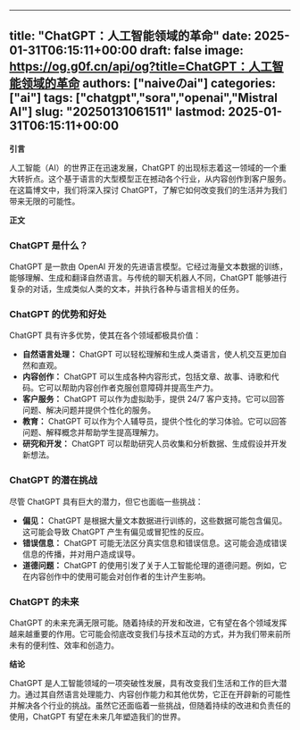 
---
title: "ChatGPT：人工智能领域的革命"
date: 2025-01-31T06:15:11+00:00
draft: false
image: https://og.g0f.cn/api/og?title=ChatGPT：人工智能领域的革命
authors: ["naiveのai"]
categories: ["ai"]
tags: ["chatgpt","sora","openai","Mistral AI"]
slug: "20250131061511"
lastmod: 2025-01-31T06:15:11+00:00
---
**引言**

人工智能（AI）的世界正在迅速发展，ChatGPT 的出现标志着这一领域的一个重大转折点。这个基于语言的大型模型正在撼动各个行业，从内容创作到客户服务。在这篇博文中，我们将深入探讨 ChatGPT，了解它如何改变我们的生活并为我们带来无限的可能性。

**正文**

### ChatGPT 是什么？

ChatGPT 是一款由 OpenAI 开发的先进语言模型。它经过海量文本数据的训练，能够理解、生成和翻译自然语言。与传统的聊天机器人不同，ChatGPT 能够进行复杂的对话，生成类似人类的文本，并执行各种与语言相关的任务。

### ChatGPT 的优势和好处

ChatGPT 具有许多优势，使其在各个领域都极具价值：

- **自然语言处理：** ChatGPT 可以轻松理解和生成人类语言，使人机交互更加自然和直观。
- **内容创作：** ChatGPT 可以生成各种内容形式，包括文章、故事、诗歌和代码。它可以帮助内容创作者克服创意障碍并提高生产力。
- **客户服务：** ChatGPT 可以作为虚拟助手，提供 24/7 客户支持。它可以回答问题、解决问题并提供个性化的服务。
- **教育：** ChatGPT 可以作为个人辅导员，提供个性化的学习体验。它可以回答问题、解释概念并帮助学生提高理解力。
- **研究和开发：** ChatGPT 可以帮助研究人员收集和分析数据、生成假设并开发新想法。

### ChatGPT 的潜在挑战

尽管 ChatGPT 具有巨大的潜力，但它也面临一些挑战：

- **偏见：** ChatGPT 是根据大量文本数据进行训练的，这些数据可能包含偏见。这可能会导致 ChatGPT 产生有偏见或冒犯性的反应。
- **错误信息：** ChatGPT 可能无法区分真实信息和错误信息。这可能会造成错误信息的传播，并对用户造成误导。
- **道德问题：** ChatGPT 的使用引发了关于人工智能伦理的道德问题。例如，它在内容创作中的使用可能会对创作者的生计产生影响。

### ChatGPT 的未来

ChatGPT 的未来充满无限可能。随着持续的开发和改进，它有望在各个领域发挥越来越重要的作用。它可能会彻底改变我们与技术互动的方式，并为我们带来前所未有的便利性、效率和创造力。

**结论**

ChatGPT 是人工智能领域的一项突破性发展，具有改变我们生活和工作的巨大潜力。通过其自然语言处理能力、内容创作能力和其他优势，它正在开辟新的可能性并解决各个行业的挑战。虽然它还面临着一些挑战，但随着持续的改进和负责任的使用，ChatGPT 有望在未来几年塑造我们的世界。
